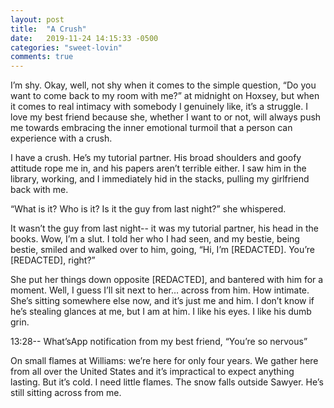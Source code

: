 ```yaml
---
layout: post
title:  "A Crush"
date:   2019-11-24 14:15:33 -0500
categories: "sweet-lovin"
comments: true
---
```


I’m shy. Okay, well, not shy when it comes to the simple question, “Do you want to come back to my room with me?” at midnight on Hoxsey, but when it comes to real intimacy with somebody I genuinely like, it’s a struggle. I love my best friend because she, whether I want to or not, will always push me towards embracing the inner emotional turmoil that a person can experience with a crush.

I have a crush. He’s my tutorial partner. His broad shoulders and goofy attitude rope me in, and his papers aren’t terrible either. <!-- more -->I saw him in the library, working, and I immediately hid in the stacks, pulling my girlfriend back with me.

“What is it? Who is it? Is it the guy from last night?” she whispered.

It wasn’t the guy from last night-- it was my tutorial partner, his head in the books. Wow, I’m a slut. I told her who I had seen, and my bestie, being bestie, smiled and walked over to him, going, “Hi, I’m [REDACTED]. You’re [REDACTED], right?”

She put her things down opposite [REDACTED], and bantered with him for a moment. Well, I guess I’ll sit next to her… across from him. How intimate. She’s sitting somewhere else now, and it’s just me and him. I don’t know if he’s stealing glances at me, but I am at him. I like his eyes. I like his dumb grin.

13:28-- What’sApp notification from my best friend, “You’re so nervous”

On small flames at Williams: we’re here for only four years. We gather here from all over the United States and it’s impractical to expect anything lasting. But it’s cold. I need little flames. The snow falls outside Sawyer. He’s still sitting across from me.

